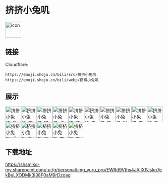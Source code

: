# 挤挤小兔叽
<img src="https://emoji.shojo.cn/bili/src/挤挤小兔叽/icon.png" width="50" height="50" alt="icon">

## 链接
Cloudflare:
```
https://emoji.shojo.cn/bili/src/挤挤小兔叽
https://emoji.shojo.cn/bili/webp/挤挤小兔叽
```
## 展示
<img src="https://emoji.shojo.cn/bili/src/挤挤小兔叽/挤挤小兔叽-举刀.png" width="50" height="50" alt="挤挤小兔叽-举刀"><img src="https://emoji.shojo.cn/bili/src/挤挤小兔叽/挤挤小兔叽-压迫感.png" width="50" height="50" alt="挤挤小兔叽-压迫感"><img src="https://emoji.shojo.cn/bili/src/挤挤小兔叽/挤挤小兔叽-疑问.png" width="50" height="50" alt="挤挤小兔叽-疑问"><img src="https://emoji.shojo.cn/bili/src/挤挤小兔叽/挤挤小兔叽-点赞.png" width="50" height="50" alt="挤挤小兔叽-点赞"><img src="https://emoji.shojo.cn/bili/src/挤挤小兔叽/挤挤小兔叽-装死.png" width="50" height="50" alt="挤挤小兔叽-装死"><img src="https://emoji.shojo.cn/bili/src/挤挤小兔叽/挤挤小兔叽-爱心放射.png" width="50" height="50" alt="挤挤小兔叽-爱心放射"><img src="https://emoji.shojo.cn/bili/src/挤挤小兔叽/挤挤小兔叽-晚安.png" width="50" height="50" alt="挤挤小兔叽-晚安"><img src="https://emoji.shojo.cn/bili/src/挤挤小兔叽/挤挤小兔叽-对不起嘛.png" width="50" height="50" alt="挤挤小兔叽-对不起嘛"><img src="https://emoji.shojo.cn/bili/src/挤挤小兔叽/挤挤小兔叽-无话可说.png" width="50" height="50" alt="挤挤小兔叽-无话可说"><img src="https://emoji.shojo.cn/bili/src/挤挤小兔叽/挤挤小兔叽-跌倒.png" width="50" height="50" alt="挤挤小兔叽-跌倒"><img src="https://emoji.shojo.cn/bili/src/挤挤小兔叽/挤挤小兔叽-委屈.png" width="50" height="50" alt="挤挤小兔叽-委屈"><img src="https://emoji.shojo.cn/bili/src/挤挤小兔叽/挤挤小兔叽-飙泪.png" width="50" height="50" alt="挤挤小兔叽-飙泪"><img src="https://emoji.shojo.cn/bili/src/挤挤小兔叽/挤挤小兔叽-晕.png" width="50" height="50" alt="挤挤小兔叽-晕"><img src="https://emoji.shojo.cn/bili/src/挤挤小兔叽/挤挤小兔叽-害羞.png" width="50" height="50" alt="挤挤小兔叽-害羞"><img src="https://emoji.shojo.cn/bili/src/挤挤小兔叽/挤挤小兔叽-震惊.png" width="50" height="50" alt="挤挤小兔叽-震惊">

## 下载地址

https://shamiko-my.sharepoint.com/:u:/g/personal/img_yuru_pro/EWRd9Vths4JAlIXPJskn7ekBeLXODMk3i38F0aM9rDzoag